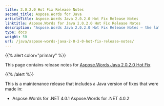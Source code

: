 ```yaml
---
title: 2.0.2.0 Hot Fix Release Notes
second_title: Aspose.Words for Java
articleTitle: Aspose.Words Java 2.0.2.0 Hot Fix Release Notes
linktitle: Aspose.Words for Java 2.0.2.0 Hot Fix Release Notes
description: "Aspose.Words Java 2.0.2.0 Hot Fix Release Notes – the latest updates and fixes."
type: docs
weight: 50
url: /java/aspose-words-java-2-0-2-0-hot-fix-release-notes/
---
```


{{% alert color="primary" %}}

This page contains release notes for [Aspose.Words Java 2.0.2.0 Hot Fix](https://releases.aspose.com/words/java/new-releases/aspose.words-java-2.0.2.0-hot-fix/)

{{% /alert %}}

This is a maintenance release that includes a Java version of fixes that were made in:

- Aspose.Words for .NET 4.0.1
  Aspose.Words for .NET 4.0.2 

